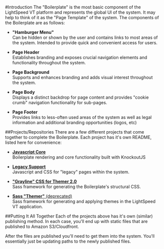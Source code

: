 #Introduction
The "Boilerplate" is the most basic component of the LightSpeed VT platform and represents the global UI of the system. It may help to think of it as the "Page Template" of the system. The components of the Boilerplate are as follows:

* **"Hamburger Menu"**  
Can be hidden or shown by the user and contains links to most areas of the system. Intended to provide quick and convenient access for users.

* **Page Header**  
Establishes branding and exposes crucial navigation elements and functionality throughout the system.

* **Page Background**  
Supports and enhances branding and adds visual interest throughout the system.

* **Page Body**  
Displays a distinct backdrop for page content and provides "cookie crumb" navigation functionality for sub-pages.

* **Page Footer**  
Provides links to less-often used areas of the system as well as legal information and additional branding opportunities (logos, etc)

##Projects/Repositories
There are a few different projects that come together to complete the Boilerplate. Each project has it's own README, listed here for convenience:

* [**Javascript Core**](https://github.com/lightspeedvt/boilerplate)  
Boilerplate rendering and core functionality built with KnockoutJS

* [**Legacy Support**](https://github.com/lightspeedvt/boilerplate-legacy-support)  
Javascript and CSS for "legacy" pages within the system.

* [**"Grayline" CSS for Themer 2.0**](https://github.com/lightspeedvt/boilerplate-master)  
Sass framework for generating the Boilerplate's structural CSS.

* [**Sass "Themer"** (deprecated)](https://github.com/lightspeedvt/boilerplate-css)  
Sass framework for generating and applying themes in the LightSpeed VT application.

##Putting It All Together
Each of the projects above has it's own (similar) publishing method. In each case, you'll end up with static files that are published to Amazon S3/Cloudfront.  

After the files are published you'll need to get them into the system. You'll essentially just be updating paths to the newly published files.
